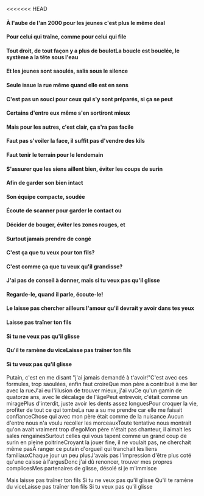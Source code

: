 <<<<<<< HEAD
#### À l'aube de l'an 2000 pour les jeunes c'est plus le même deal
#### Pour celui qui traîne, comme pour celui qui file
#### Tout droit, de tout façon y a plus de boulotLa boucle est bouclée, le système a la tête sous l'eau
#### Et les jeunes sont saoulés, salis sous le silence
#### Seule issue la rue même quand elle est en sens
#### C'est pas un souci pour ceux qui s'y sont préparés, si ça se peut
#### Certains d'entre eux même s'en sortiront mieux
#### Mais pour les autres, c'est clair, ça s'ra pas facile
#### Faut pas s'voiler la face, il suffit pas d'vendre des kils
#### Faut tenir le terrain pour le lendemain
#### S'assurer que les siens aillent bien, éviter les coups de surin
#### Afin de garder son bien intact
#### Son équipe compacte, soudée
#### Écoute de scanner pour garder le contact ou
#### Décider de bouger, éviter les zones rouges, et
#### Surtout jamais prendre de congé
#### C'est ça que tu veux pour ton fils?
#### C'est comme ça que tu veux qu'il grandisse?
#### J'ai pas de conseil à donner, mais si tu veux pas qu'il glisse
#### Regarde-le, quand il parle, écoute-le!
#### Le laisse pas chercher ailleurs l'amour qu'il devrait y avoir dans tes yeux

#### Laisse pas traîner ton fils
#### Si tu ne veux pas qu'il glisse
#### Qu'il te ramène du viceLaisse pas traîner ton fils
#### Si tu veux pas qu'il glisse


Putain, c'est en me disant "j'ai jamais demandé à t'avoir!"C'est avec ces formules, trop saoulées, enfin faut croireQue mon père a contribué à me lier avec la rueJ'ai eu l'illusion de trouver mieux, j'ai vuCe qu'un gamin de quatorze ans, avec le décalage de l'âgePeut entrevoir, c'était comme un miragePlus d'interdit, juste avoir les dents assez longuesPour croquer la vie, profiter de tout ce qui tombeLa rue a su me prendre car elle me faisait confianceChose qui avec mon père était comme de la nuisance
Aucun d'entre nous n'a voulu recoller les morceauxToute tentative nous montrait qu'on avait vraiment trop d'egoMon père n'était pas chanteur, il aimait les sales rengainesSurtout celles qui vous tapent comme un grand coup de surin en pleine poitrineCroyant la jouer fine, il ne voulait pas, ne cherchait même pasÀ ranger ce putain d'orgueil qui tranchait les liens familiauxChaque jour un peu plusJ'avais pas l'impression d'être plus coté qu'une caisse à l'argusDonc j'ai dû renoncer, trouver mes propres complicesMes partenaires de glisse, désolé si je m'immisce

Mais laisse pas traîner ton fils
Si tu ne veux pas qu'il glisse
Qu'il te ramène du viceLaisse pas traîner ton fils
Si tu veux pas qu'il glisse

